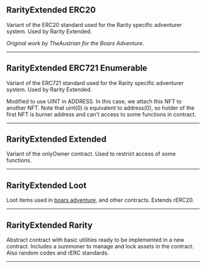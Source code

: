 ## RarityExtended ERC20
Variant of the ERC20 standard used for the Rarity specific adventurer system.
Used by Rarity Extended.

*Original work by TheAustrian for the Boars Adventure.*

------

## RarityExtended ERC721 Enumerable
Variant of the ERC721 standard used for the Rarity specific adventurer system.
Used by Rarity Extended.

Modified to use UINT in ADDRESS. 
In this case, we attach this NFT to another NFT.
Note that uint(0) is equivalent to address(0), so holder of the first NFT is burner address and can't access to some functions in contract.

------

## RarityExtended Extended
Variant of the onlyOwner contract. Used to restrict access of some functions.

------

## RarityExtended Loot
Loot items used in [boars adventure](https://github.com/Rarity-Extended/rarity_extended_boars), and other contracts. Extends rERC20.

------

## RarityExtended Rarity
Abstract contract with basic utilities ready to be implemented in a new contract. Includes a summoner to manage and lock assets in the contract.
Also random codex and rERC standards.

------